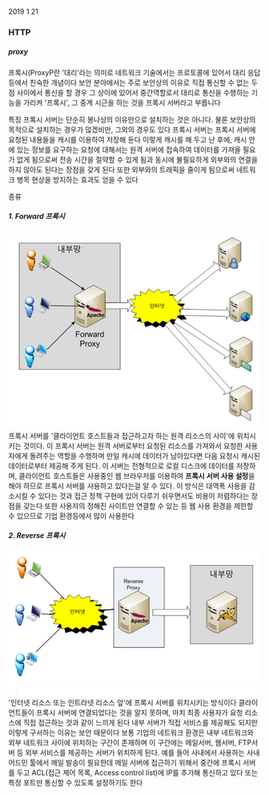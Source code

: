 2019 1 21

### HTTP

##### proxy

프록시(ProxyP란 '대리'라는 의미로 네트워크 기술에서는 프로토콜에 있어서 대리 응답 등에서 친숙한 개념이다
보안 분야에서는 주로 보안상의 이유로 직접 통신할 수 없는 두 점 사이에서 통신을 할 경우 그 상이에 있어서
중간역할로서 대리로 통신을 수행하는 기능을 가리켜 '프록시', 그 중계 시근을 하는 것을 프록시 서버라고 부릅니다


특징
프록시 서버는 단순히 봉나상의 이유만으로 설치하는 것은 아니다.
물론 보안상의 목적으로 설치하는 경우가 많겠비만, 그외의 경우도 있다
프록시 서버는 프록시 서버에 요청된 내용들을 캐시를 이용하여 저장해 둔다
이렇게 캐시를 해 두고 난 후에, 캐시 안에 있는 정보를 요구하는 요청에 대해서는
원격 서버에 접속하여 데이터를 가져올 필요가 없게 됨으로써 전송 시간을 절약할 수 있게 됨과
동시에 불필요하게 외부와의 연결을 하지 않아도 된다는 장점을 갖게 된다
또한 외부와의 트래픽을 줄이게 됨으로써 네트워크 병목 현상을 방지하는 효과도 얻을 수 있다


종류
##### 1. Forward 프록시
![Alt text](/Image/forward_proxy.PNG  "forward_proxy")
  프록시 서버를 '클라이언트 호스트들과 접근하고자 하는 원격 리소스의 사이'에 위치시키는 것이다.
  이 프록시 서버는 원격 서버로부터 요청된 리소스를 가져와서 요청한 사용자에게 돌려주는 역할을 수행하며
  만일 캐시에 데이터가 남아있다면 다음 요청시 캐시된 데이터로부터 제공해 주게 된다.
  이 서버는 전형적으로 로컬 디스크에 데이터를 저장하며, 클라이언트 호스트들은 사용중인 웹 브라우저를
  이용하여 **프록시 서버 사용 설정**을 해야 하므로 프록시 서버를 사용하고 있다는걸 알 수 있다.
  이 방식은 대역폭 사용을 감소시킬 수 있다는 것과 접근 정책 구현에 있어 다루기 쉬우면서도 비용이 저렴하다는 장점을 갖는다
  또한 사용자의 정해진 사이트만 연결할 수 있는 등 웹 사용 환경을 제한할 수 있으므로 기업 환경등에서 많이 사용한다

##### 2. Reverse 프록시
![Alt text](/Image/reverse_proxy.PNG  "reverse_proxy")
  '인터넷 리소스 또는 인트라넷 리소스 앞'에 프록시 서버를 위치시키는 방식이다
  클라이언트들이 프록시 서버에 연결되었다는 것을 알지 못하며, 마치 최종 사용자가 요청 리소스에 직접 접근하는 것과
  같이 느끼게 된다 내부 서버가 직접 서비스를 제공해도 되지만 이렇게 구서하는 이유는 보안 때문이다
  보통 기업의 네트워크 환경은 내부 네트워크와 외부 네트워크 사이에 위치하는 구간이 존재하며 
  이 구간에는 메일서버, 웹서버, FTP서버 등 외부 서비스를 제공하는 서버가 위치하게 된다.
  예를 들어 사내에서 사용하는 사내 어드민 툴에서 메일 발송이 필요한데 메일 서버에 접근하기 위해서 중간에 프록시 서버를 두고
  ACL(접근 제어 목록, Access control list)에 IP를 추가해 통신하고 있다 또는 특정 포트만 통신할 수 있도록 설정하기도 한다
  
  



